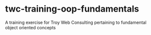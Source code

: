 # twc-training-oop-fundamentals
A training exercise for Troy Web Consulting pertaining to fundamental object oriented concepts
